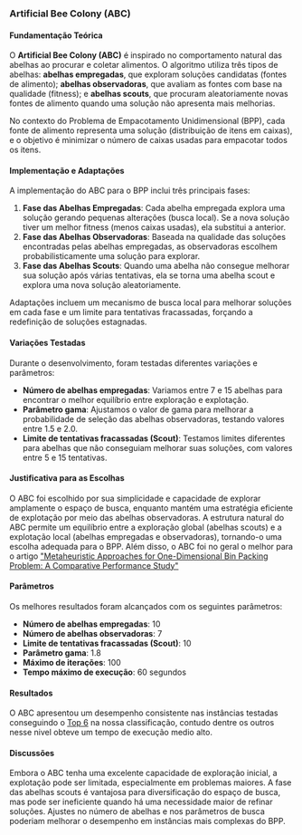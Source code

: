### **Artificial Bee Colony (ABC)**

#### **Fundamentação Teórica**
O **Artificial Bee Colony (ABC)** é inspirado no comportamento natural das abelhas ao procurar e coletar alimentos. O algoritmo utiliza três tipos de abelhas: **abelhas empregadas**, que exploram soluções candidatas (fontes de alimento); **abelhas observadoras**, que avaliam as fontes com base na qualidade (fitness); e **abelhas scouts**, que procuram aleatoriamente novas fontes de alimento quando uma solução não apresenta mais melhorias.

No contexto do Problema de Empacotamento Unidimensional (BPP), cada fonte de alimento representa uma solução (distribuição de itens em caixas), e o objetivo é minimizar o número de caixas usadas para empacotar todos os itens.

#### **Implementação e Adaptações**
A implementação do ABC para o BPP inclui três principais fases:
1. **Fase das Abelhas Empregadas**: Cada abelha empregada explora uma solução gerando pequenas alterações (busca local). Se a nova solução tiver um melhor fitness (menos caixas usadas), ela substitui a anterior.
2. **Fase das Abelhas Observadoras**: Baseada na qualidade das soluções encontradas pelas abelhas empregadas, as observadoras escolhem probabilisticamente uma solução para explorar.
3. **Fase das Abelhas Scouts**: Quando uma abelha não consegue melhorar sua solução após várias tentativas, ela se torna uma abelha scout e explora uma nova solução aleatoriamente.

Adaptações incluem um mecanismo de busca local para melhorar soluções em cada fase e um limite para tentativas fracassadas, forçando a redefinição de soluções estagnadas.

#### **Variações Testadas**
Durante o desenvolvimento, foram testadas diferentes variações e parâmetros:
- **Número de abelhas empregadas**: Variamos entre 7 e 15 abelhas para encontrar o melhor equilíbrio entre exploração e explotação.
- **Parâmetro gama**: Ajustamos o valor de gama para melhorar a probabilidade de seleção das abelhas observadoras, testando valores entre 1.5 e 2.0.
- **Limite de tentativas fracassadas (Scout)**: Testamos limites diferentes para abelhas que não conseguiam melhorar suas soluções, com valores entre 5 e 15 tentativas.

#### **Justificativa para as Escolhas**
O ABC foi escolhido por sua simplicidade e capacidade de explorar amplamente o espaço de busca, enquanto mantém uma estratégia eficiente de explotação por meio das abelhas observadoras. A estrutura natural do ABC permite um equilíbrio entre a exploração global (abelhas scouts) e a explotação local (abelhas empregadas e observadoras), tornando-o uma escolha adequada para o BPP. Além disso, o ABC foi no geral o melhor para o artigo ["Metaheuristic Approaches for One-Dimensional Bin Packing Problem: A Comparative Performance Study"](https://ieeexplore.ieee.org/abstract/document/9300141)

#### **Parâmetros**
Os melhores resultados foram alcançados com os seguintes parâmetros:
- **Número de abelhas empregadas**: 10
- **Número de abelhas observadoras**: 7
- **Limite de tentativas fracassadas (Scout)**: 10
- **Parâmetro gama**: 1.8
- **Máximo de iterações**: 100
- **Tempo máximo de execução**: 60 segundos

#### **Resultados**
O ABC apresentou um desempenho consistente nas instâncias testadas conseguindo o [Top 6](https://github.com/SU4NE/II-desafio-em-otimizacao-com-metaheuristica/tree/main/docs/Graphics/Top6) na nossa classificação, contudo dentre os outros nesse nivel obteve um tempo de execução medio alto.

#### **Discussões**
Embora o ABC tenha uma excelente capacidade de exploração inicial, a explotação pode ser limitada, especialmente em problemas maiores. A fase das abelhas scouts é vantajosa para diversificação do espaço de busca, mas pode ser ineficiente quando há uma necessidade maior de refinar soluções. Ajustes no número de abelhas e nos parâmetros de busca poderiam melhorar o desempenho em instâncias mais complexas do BPP.
